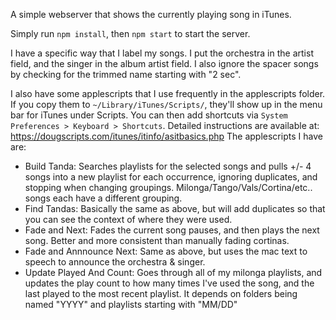 A simple webserver that shows the currently playing song in iTunes.

Simply run `npm install`, then `npm start` to start the server.

I have a specific way that I label my songs. I put the orchestra in the artist field, and the singer in the album artist field. I also ignore the spacer songs by checking for the trimmed name starting with "2 sec".

I also have some applescripts that I use frequently in the applescripts folder. If you copy them to `~/Library/iTunes/Scripts/`, they'll show up in the menu bar for iTunes under Scripts. You can then add shortcuts via `System Preferences > Keyboard > Shortcuts`. Detailed instructions are available at: https://dougscripts.com/itunes/itinfo/asitbasics.php The applescripts I have are:

* Build Tanda: Searches playlists for the selected songs and pulls +/- 4 songs into a new playlist for each occurrence, ignoring duplicates, and stopping when changing groupings. Milonga/Tango/Vals/Cortina/etc.. songs each have a different grouping.
* Find Tandas: Basically the same as above, but will add duplicates so that you can see the context of where they were used.
* Fade and Next: Fades the current song pauses, and then plays the next song. Better and more consistent than manually fading cortinas.
* Fade and Annnounce Next: Same as above, but uses the mac text to speech to announce the orchestra & singer.
* Update Played And Count: Goes through all of my milonga playlists, and updates the play count to how many times I've used the song, and the last played to the most recent playlist. It depends on folders being named "YYYY" and playlists starting with "MM/DD"

